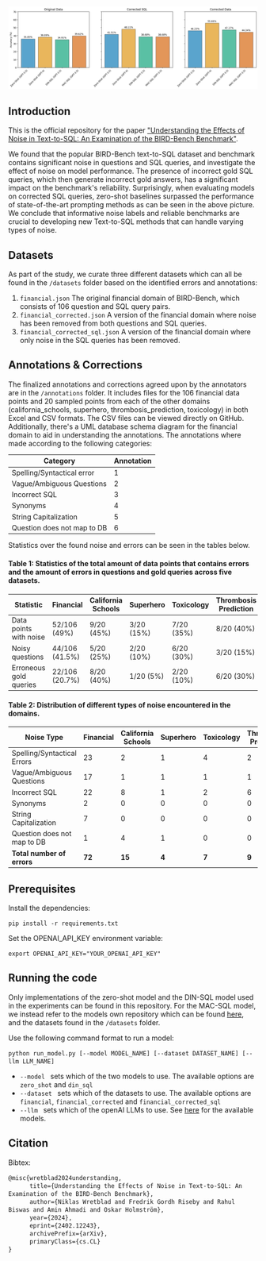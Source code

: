 ![](figures/model_results.png?raw=true)

## Introduction

This is the official repository for the paper ["Understanding the Effects of Noise in Text-to-SQL: An Examination of the BIRD-Bench Benchmark"](https://arxiv.org/abs/2402.12243).

We found that the popular BIRD-Bench text-to-SQL dataset and benchmark contains significant noise in questions and SQL queries, and investigate the effect of noise on model performance. The presence of incorrect gold SQL queries, which then generate incorrect gold answers, has a significant impact on the benchmark's reliability. Surprisingly, when evaluating models on corrected SQL queries, zero-shot baselines surpassed the performance of state-of-the-art prompting methods as can be seen in the above picture. We conclude that informative noise labels and reliable benchmarks are crucial to developing new Text-to-SQL methods that can handle varying types of noise.


## Datasets

As part of the study, we curate three different datasets which can all be found in the `/datasets` folder based on the identified errors and annotations: 

1. `financial.json` The original financial domain of BIRD-Bench, which consists of 106 question and SQL query pairs. 
2. `financial_corrected.json` A version of the financial domain where noise has been removed from both questions and SQL queries.
3. `financial_corrected_sql.json` A version of the financial domain where only noise in the SQL queries has been removed.

## Annotations & Corrections

The finalized annotations and corrections agreed upon by the annotators are in the `/annotations` folder. It includes files for the 106 financial data points and 20 sampled points from each of the other domains (california_schools, superhero, thrombosis_prediction, toxicology) in both Excel and CSV formats. The CSV files can be viewed directly on GitHub. Additionally, there's a UML database schema diagram for the financial domain to aid in understanding the annotations. The annotations where made according to the following categories: 

| Category                    | Annotation |
|-----------------------------|------------|
| Spelling/Syntactical error  | 1          |
| Vague/Ambiguous Questions   | 2          |
| Incorrect SQL               | 3          |
| Synonyms                    | 4          |
| String Capitalization       | 5          |
| Question does not map to DB | 6          |

Statistics over the found noise and errors can be seen in the tables below. 

#### Table 1: Statistics of the total amount of data points that contains errors and the amount of errors in questions and gold queries across five datasets.

| **Statistic** | **Financial** | **California Schools** | **Superhero** | **Toxicology** | **Thrombosis Prediction** |
|---------------|---------------|------------------------|---------------|----------------|---------------------------|
| Data points with noise | 52/106 (49%) | 9/20 (45%) | 3/20 (15%) | 7/20 (35%) | 8/20 (40%) |
| Noisy questions | 44/106 (41.5%) | 5/20 (25%) | 2/20 (10%) | 6/20 (30%) | 3/20 (15%) |
| Erroneous gold queries | 22/106 (20.7%) | 8/20 (40%) | 1/20 (5%) | 2/20 (10%) | 6/20 (30%) |


#### Table 2: Distribution of different types of noise encountered in the domains.

| **Noise Type** | **Financial** | **California Schools** | **Superhero** | **Toxicology** | **Thrombosis Prediction** |
|----------------|---------------|------------------------|---------------|----------------|---------------------------|
| Spelling/Syntactical Errors | 23 | 2 | 1 | 4 | 2 |
| Vague/Ambiguous Questions | 17 | 1 | 1 | 1 | 1 |
| Incorrect SQL | 22 | 8 | 1 | 2 | 6 |
| Synonyms | 2 | 0 | 0 | 0 | 0 |
| String Capitalization | 7 | 0 | 0 | 0 | 0 |
| Question does not map to DB | 1 | 4 | 1 | 0 | 0 |
| **Total number of errors** | **72** | **15** | **4** | **7** | **9** |



## Prerequisites

Install the dependencies: 

```
pip install -r requirements.txt
```

Set the OPENAI_API_KEY environment variable: 

```
export OPENAI_API_KEY="YOUR_OPENAI_API_KEY"
```


## Running the code

Only implementations of the zero-shot model and the DIN-SQL model used in the experiments can be found in this repository. For the MAC-SQL model, we instead refer to the models own repository which can be found [here](https://github.com/wbbeyourself/MAC-SQL), and the datasets found in the `/datasets` folder.

Use the following command format to run a model:

```
python run_model.py [--model MODEL_NAME] [--dataset DATASET_NAME] [--llm LLM_NAME]
```

- `--model ` sets which of the two models to use. The available options are `zero_shot` and `din_sql`
- `--dataset ` sets which of the datasets to use. The available options are `financial`, `financial_corrected` and `financial_corrected_sql`
- `--llm ` sets which of the openAI LLMs to use. See [here](https://platform.openai.com/docs/models/overview) for the available models. 


## Citation

Bibtex:
```
@misc{wretblad2024understanding,
      title={Understanding the Effects of Noise in Text-to-SQL: An Examination of the BIRD-Bench Benchmark}, 
      author={Niklas Wretblad and Fredrik Gordh Riseby and Rahul Biswas and Amin Ahmadi and Oskar Holmström},
      year={2024},
      eprint={2402.12243},
      archivePrefix={arXiv},
      primaryClass={cs.CL}
}
```

